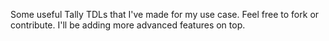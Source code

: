 Some useful Tally TDLs that I've made for my use case. Feel free to fork or contribute. I'll be adding more advanced features on top.